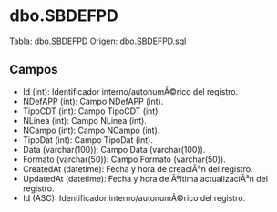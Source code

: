 ﻿# dbo.SBDEFPD

Tabla: dbo.SBDEFPD
Origen: dbo.SBDEFPD.sql

## Campos

- Id (int): Identificador interno/autonumÃ©rico del registro.
- NDefAPP (int): Campo NDefAPP (int).
- TipoCDT (int): Campo TipoCDT (int).
- NLinea (int): Campo NLinea (int).
- NCampo (int): Campo NCampo (int).
- TipoDat (int): Campo TipoDat (int).
- Data (varchar(100)): Campo Data (varchar(100)).
- Formato (varchar(50)): Campo Formato (varchar(50)).
- CreatedAt (datetime): Fecha y hora de creaciÃ³n del registro.
- UpdatedAt (datetime): Fecha y hora de Ãºltima actualizaciÃ³n del registro.
- Id (ASC): Identificador interno/autonumÃ©rico del registro.

